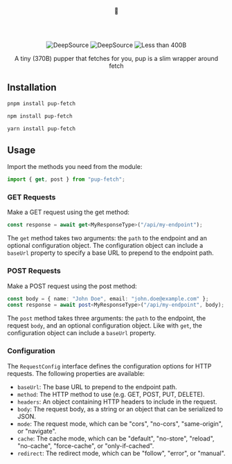 <div align="center">
<br>
<br>
<p>
  🐶
</p>
<br>
<br>

![DeepSource](https://deepsource.io/gh/scmmishra/pup.svg/?label=active+issues&show_trend=true&token=_HAIDwNbi1ocMhaBKxB_BcSQ)
![DeepSource](https://deepsource.io/gh/scmmishra/pup.svg/?label=resolved+issues&show_trend=true&token=_HAIDwNbi1ocMhaBKxB_BcSQ)
![Less than 400B](https://deno.bundlejs.com/?q=pup-fetch&badge)

  <p>A tiny (370B) pupper that fetches for you, pup is a slim wrapper around fetch</p>

</div>

## Installation

```sh
pnpm install pup-fetch
```

```sh
npm install pup-fetch
```

```sh
yarn install pup-fetch
```

## Usage

Import the methods you need from the module:

```js
import { get, post } from "pup-fetch";
```

### GET Requests

Make a GET request using the get method:

```ts
const response = await get<MyResponseType>("/api/my-endpoint");
```

The `get` method takes two arguments: the `path` to the endpoint and an optional configuration object. The configuration object can include a `baseUrl` property to specify a base URL to prepend to the endpoint path.

### POST Requests

Make a POST request using the post method:

```ts
const body = { name: "John Doe", email: "john.doe@example.com" };
const response = await post<MyResponseType>("/api/my-endpoint", body);
```

The `post` method takes three arguments: the `path` to the endpoint, the request `body`, and an optional configuration object. Like with `get`, the configuration object can include a `baseUrl` property.

### Configuration

The `RequestConfig` interface defines the configuration options for HTTP requests. The following properties are available:

- `baseUrl`: The base URL to prepend to the endpoint path.
- `method`: The HTTP method to use (e.g. GET, POST, PUT, DELETE).
- `headers`: An object containing HTTP headers to include in the request.
- `body`: The request body, as a string or an object that can be serialized to JSON.
- `mode`: The request mode, which can be "cors", "no-cors", "same-origin", or "navigate".
- `cache`: The cache mode, which can be "default", "no-store", "reload", "no-cache", "force-cache", or "only-if-cached".
- `redirect`: The redirect mode, which can be "follow", "error", or "manual".
